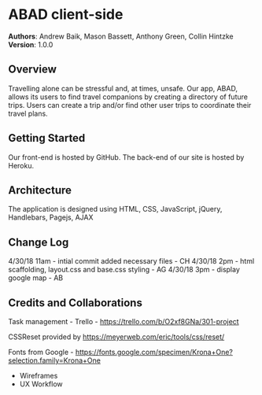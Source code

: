 # ABAD client-side

**Authors**: Andrew Baik, Mason Bassett, Anthony Green, Collin Hintzke
**Version**: 1.0.0

## Overview
Travelling alone can be stressful and, at times, unsafe. Our app, ABAD, allows its users to find travel companions by creating a directory of future trips. Users can create a trip and/or find other user trips to coordinate their travel plans. 

## Getting Started
Our front-end is hosted by GitHub. The back-end of our site is hosted by Heroku. 


## Architecture
The application is designed using HTML, CSS, JavaScript, jQuery, Handlebars, Pagejs, AJAX

## Change Log
4/30/18 11am - intial commit added necessary files - CH
4/30/18 2pm - html scaffolding, layout.css and base.css styling - AG
4/30/18 3pm - display google map - AB


## Credits and Collaborations
Task management - Trello - https://trello.com/b/O2xf8GNa/301-project 

CSSReset provided by https://meyerweb.com/eric/tools/css/reset/

Fonts from Google - https://fonts.google.com/specimen/Krona+One?selection.family=Krona+One 


- Wireframes
- UX Workflow